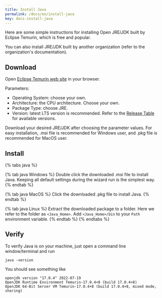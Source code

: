 ```yaml
---
title: Install Java
permalink: /docs/en/install-java
key: docs-install-java
---
```

Here are some simple instructions for installing Open JRE/JDK built by Eclipse Temurin, which is free and popular.

You can also install JRE/JDK built by another organization (refer to the organization's documentation).

## Download
Open [Eclipse Temurin web site](https://adoptium.net/temurin/releases) in your browser.

Parameters:
* Operating System: choose your own.
* Architecture: the CPU architecture. Choose your own.
* Package Type: choose JRE.
* Version: latest LTS version is recommended. Refer to the [Release Table](https://en.wikipedia.org/wiki/Java_version_history#Release_table) for available versions.

Download your desired JRE/JDK after choosing the parameter values. For easy installation, .msi file is recommended for Windows user, and .pkg file is recommended for MacOS user.

## Install
{% tabs java %}

{% tab java Windows %}
Double click the downloaded .msi file to install Java. Keeping all default settings during the wizard run is the simplest way.
{% endtab %}

{% tab java MacOS %}
Click the downloaded .pkg file to install Java.
{% endtab %}

{% tab java Linux %}
Extract the downloaded package to a folder. Here we refer to the folder as `<Java_Home>`. Add `<Java_Home>/bin` to your `Path` environment variable. 
{% endtab %}
{% endtabs %}

## Verify
To verify Java is on your machine, just open a command line window/terminal and run

```
java -version
```

You should see something like

```
openjdk version "17.0.4" 2022-07-19
OpenJDK Runtime Environment Temurin-17.0.4+8 (build 17.0.4+8)
OpenJDK 64-Bit Server VM Temurin-17.0.4+8 (build 17.0.4+8, mixed mode, sharing)
```
